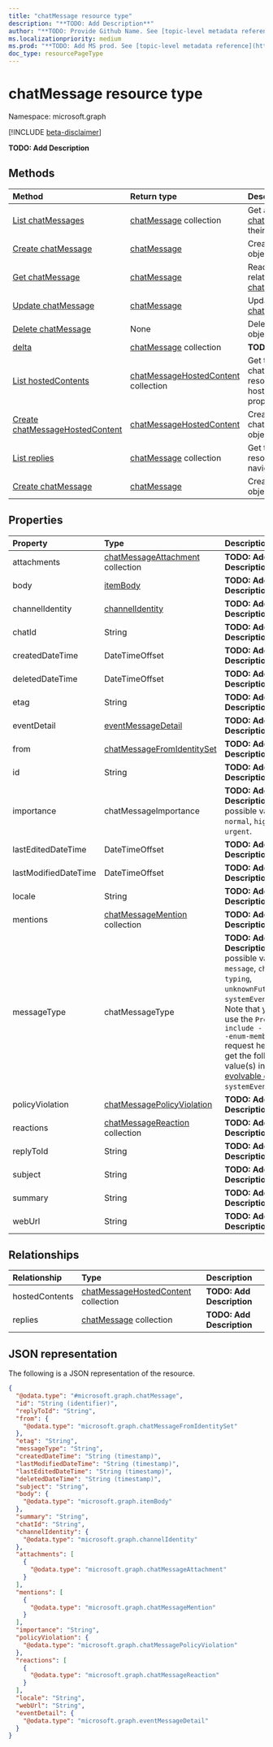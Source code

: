 ```yaml
---
title: "chatMessage resource type"
description: "**TODO: Add Description**"
author: "**TODO: Provide Github Name. See [topic-level metadata reference](https://msgo.azurewebsites.net/add/document/guidelines/metadata.html#topic-level-metadata)**"
ms.localizationpriority: medium
ms.prod: "**TODO: Add MS prod. See [topic-level metadata reference](https://msgo.azurewebsites.net/add/document/guidelines/metadata.html#topic-level-metadata)**"
doc_type: resourcePageType
---
```


# chatMessage resource type

Namespace: microsoft.graph

[!INCLUDE [beta-disclaimer](../../includes/beta-disclaimer.md)]

**TODO: Add Description**

## Methods
|Method|Return type|Description|
|:---|:---|:---|
|[List chatMessages](../api/chatmessage-list.md)|[chatMessage](../resources/chatmessage.md) collection|Get a list of the [chatMessage](../resources/chatmessage.md) objects and their properties.|
|[Create chatMessage](../api/chatmessage-create.md)|[chatMessage](../resources/chatmessage.md)|Create a new [chatMessage](../resources/chatmessage.md) object.|
|[Get chatMessage](../api/chatmessage-get.md)|[chatMessage](../resources/chatmessage.md)|Read the properties and relationships of a [chatMessage](../resources/chatmessage.md) object.|
|[Update chatMessage](../api/chatmessage-update.md)|[chatMessage](../resources/chatmessage.md)|Update the properties of a [chatMessage](../resources/chatmessage.md) object.|
|[Delete chatMessage](../api/chatmessage-delete.md)|None|Deletes a [chatMessage](../resources/chatmessage.md) object.|
|[delta](../api/chatmessage-delta.md)|[chatMessage](../resources/chatmessage.md) collection|**TODO: Add Description**|
|[List hostedContents](../api/chatmessage-list-hostedcontents.md)|[chatMessageHostedContent](../resources/chatmessagehostedcontent.md) collection|Get the chatMessageHostedContent resources from the hostedContents navigation property.|
|[Create chatMessageHostedContent](../api/chatmessage-post-hostedcontents.md)|[chatMessageHostedContent](../resources/chatmessagehostedcontent.md)|Create a new chatMessageHostedContent object.|
|[List replies](../api/chatmessage-list-replies.md)|[chatMessage](../resources/chatmessage.md) collection|Get the chatMessage resources from the replies navigation property.|
|[Create chatMessage](../api/chatmessage-post-replies.md)|[chatMessage](../resources/chatmessage.md)|Create a new chatMessage object.|

## Properties
|Property|Type|Description|
|:---|:---|:---|
|attachments|[chatMessageAttachment](../resources/chatmessageattachment.md) collection|**TODO: Add Description**|
|body|[itemBody](../resources/itembody.md)|**TODO: Add Description**|
|channelIdentity|[channelIdentity](../resources/channelidentity.md)|**TODO: Add Description**|
|chatId|String|**TODO: Add Description**|
|createdDateTime|DateTimeOffset|**TODO: Add Description**|
|deletedDateTime|DateTimeOffset|**TODO: Add Description**|
|etag|String|**TODO: Add Description**|
|eventDetail|[eventMessageDetail](../resources/eventmessagedetail.md)|**TODO: Add Description**|
|from|[chatMessageFromIdentitySet](../resources/chatmessagefromidentityset.md)|**TODO: Add Description**|
|id|String|**TODO: Add Description**|
|importance|chatMessageImportance|**TODO: Add Description**. The possible values are: `normal`, `high`, `urgent`.|
|lastEditedDateTime|DateTimeOffset|**TODO: Add Description**|
|lastModifiedDateTime|DateTimeOffset|**TODO: Add Description**|
|locale|String|**TODO: Add Description**|
|mentions|[chatMessageMention](../resources/chatmessagemention.md) collection|**TODO: Add Description**|
|messageType|chatMessageType|**TODO: Add Description**. The possible values are: `message`, `chatEvent`, `typing`, `unknownFutureValue`, `systemEventMessage`. Note that you must use the `Prefer: include - unknown -enum-members` request header to get the following value(s) in this [evolvable enum](/graph/best-practices-concept#handling-future-members-in-evolvable-enumerations): `systemEventMessage`.|
|policyViolation|[chatMessagePolicyViolation](../resources/chatmessagepolicyviolation.md)|**TODO: Add Description**|
|reactions|[chatMessageReaction](../resources/chatmessagereaction.md) collection|**TODO: Add Description**|
|replyToId|String|**TODO: Add Description**|
|subject|String|**TODO: Add Description**|
|summary|String|**TODO: Add Description**|
|webUrl|String|**TODO: Add Description**|

## Relationships
|Relationship|Type|Description|
|:---|:---|:---|
|hostedContents|[chatMessageHostedContent](../resources/chatmessagehostedcontent.md) collection|**TODO: Add Description**|
|replies|[chatMessage](../resources/chatmessage.md) collection|**TODO: Add Description**|

## JSON representation
The following is a JSON representation of the resource.
<!-- {
  "blockType": "resource",
  "keyProperty": "id",
  "@odata.type": "microsoft.graph.chatMessage",
  "openType": false
}
-->
``` json
{
  "@odata.type": "#microsoft.graph.chatMessage",
  "id": "String (identifier)",
  "replyToId": "String",
  "from": {
    "@odata.type": "microsoft.graph.chatMessageFromIdentitySet"
  },
  "etag": "String",
  "messageType": "String",
  "createdDateTime": "String (timestamp)",
  "lastModifiedDateTime": "String (timestamp)",
  "lastEditedDateTime": "String (timestamp)",
  "deletedDateTime": "String (timestamp)",
  "subject": "String",
  "body": {
    "@odata.type": "microsoft.graph.itemBody"
  },
  "summary": "String",
  "chatId": "String",
  "channelIdentity": {
    "@odata.type": "microsoft.graph.channelIdentity"
  },
  "attachments": [
    {
      "@odata.type": "microsoft.graph.chatMessageAttachment"
    }
  ],
  "mentions": [
    {
      "@odata.type": "microsoft.graph.chatMessageMention"
    }
  ],
  "importance": "String",
  "policyViolation": {
    "@odata.type": "microsoft.graph.chatMessagePolicyViolation"
  },
  "reactions": [
    {
      "@odata.type": "microsoft.graph.chatMessageReaction"
    }
  ],
  "locale": "String",
  "webUrl": "String",
  "eventDetail": {
    "@odata.type": "microsoft.graph.eventMessageDetail"
  }
}
```

